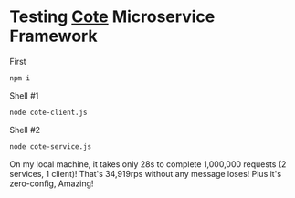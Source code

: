 Testing [Cote](https://github.com/dashersw/cote) Microservice Framework
======

First
```bash
npm i
```

Shell #1

```bash
node cote-client.js
```

Shell #2

```bash
node cote-service.js
```

On my local machine, it takes only 28s to complete 1,000,000
requests (2 services, 1 client)! That's 34,919rps without any message loses! Plus it's
zero-config, Amazing!
